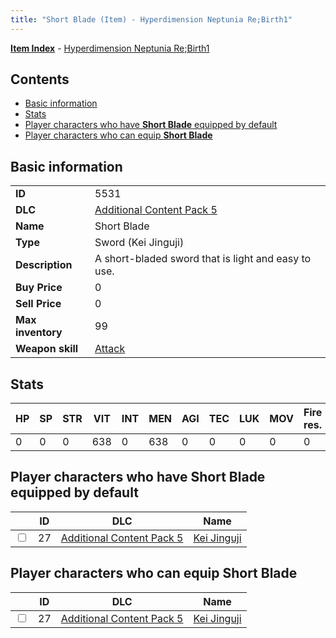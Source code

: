 ```yaml
---
title: "Short Blade (Item) - Hyperdimension Neptunia Re;Birth1"
---
```


[**Item Index**](/neptunia/rb1/item/index.html) - [Hyperdimension Neptunia Re;Birth1](/neptunia/rb1)

## Contents

- [Basic information](#basic-information)
- [Stats](#stats)
- [Player characters who have **Short Blade** equipped by default](#player-characters-who-have-short-blade-equipped-by-default)
- [Player characters who can equip **Short Blade**](#player-characters-who-can-equip-short-blade)

## Basic information

|   |   |
| -- | -- |
| **ID** | 5531 |
| **DLC** | [Additional Content Pack 5](/neptunia/rb1/dlc/14-pack5.html) |
| **Name** | Short Blade |
| **Type** | Sword (Kei Jinguji) |
| **Description** | A short-bladed sword that is light and easy to use. |
| **Buy Price** | 0 |
| **Sell Price** | 0 |
| **Max inventory** | 99 |
| **Weapon skill** | [Attack](/neptunia/rb1/skill/14-3401-attack.html) |

## Stats

| HP | SP | STR | VIT | INT | MEN | AGI | TEC | LUK | MOV | Fire res. | Ice res. | Wind res. | Lightning res. |
| -- | -- | --- | --- | --- | --- | --- | --- | --- | --- | --------- | -------- | --------- | -------------- |
| 0 | 0 | 0 | 638 | 0 | 638 | 0 | 0 | 0 | 0 | 0 | 0 | 0 | 0 |

## Player characters who have **Short Blade** equipped by default

|    | ID | DLC | Name |
| -- | -- | --- | ---- |
| <input type="checkbox" id="rb1-player-14-27" class="trackbox" /> | 27 | [Additional Content Pack 5](/neptunia/rb1/dlc/14-pack5.html) | [Kei Jinguji](/neptunia/rb1/player/14-27-kei-jinguji.html) |

## Player characters who can equip **Short Blade**

|    | ID | DLC | Name |
| -- | -- | --- | ---- |
| <input type="checkbox" id="rb1-player-14-27" class="trackbox" /> | 27 | [Additional Content Pack 5](/neptunia/rb1/dlc/14-pack5.html) | [Kei Jinguji](/neptunia/rb1/player/14-27-kei-jinguji.html) |